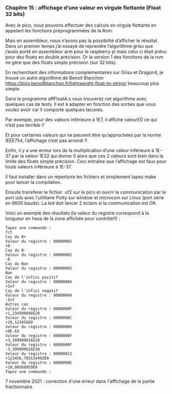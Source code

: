 ### Chapitre 15 : affichage d’une valeur en virgule flottante (Float 32 bits)

Avec le pico, nous pouvons effectuer des calculs en virgule flottante en appelant les fonctions préprogrammées de la Rom.

Mais en assembleur, nous n’avons pas la possibilité d’afficher le résultat. Dans un premier temps j’ai essayé de reprendre l’algorithme grisu que j’avais porté en assembleur arm pour le raspberry pi mais celui ci était prévu pour des floats en double précision. Or la version 1 des fonctions de la rom ne gère que des floats simple précision (sur 32 bits).

En recherchant des informations complémentaires sur Grisu et Dragon4, je trouve un autre algorithme de Benoit Blanchon https://blog.benoitblanchon.fr/lightweight-float-to-string/  beaucoup plus simple.

Dans le programme affFloatA.s vous trouverez cet algorithme avec quelques cas de tests. Il est à adapter en fonction des sorties que vous voulez avoir car il comporte quelques lacunes.

Par exemple, pour des valeurs inférieure à 1E7, il affiche  valeurE0  ce qui n’est pas terrible !!

Et pour certaines valeurs qui ne peuvent être qu’approchées par la norme IEEE754, l’affichage n’est pas arrondi !!

Enfin, il y a une erreur lors de la multiplication d’une valeur inférieure à 1E-37 par la valeur 1E32 qui donne 0 alors que ces 2 valeurs sont bien dans la limite des floats simple précision. Ceci entraîne que l’affichage est faux pour toute valeurs inférieure à 1E-37.

Il faut installer dans un répertoire les fichiers et simplement tapez make pour lancer la compilation. 

Ensuite transferer le fichier .uf2 sur le pico et ouvrir la communication par le port usb avec l'utilitaire Putty sur window et microcom sur Linux (port série en 9600 bauds). La led doit lancer 2 éclairs si la communication est OK.


Voici un exemple des résultats (la valeur du registre correspond à la longueur en hexa de la zone affichée pour contrôle!!) :
 ```
Tapez une commande :
fct
Cas du 0+
Valeur du registre : 00000002
+0
Cas du 0-
Valeur du registre : 00000002
-0
Cas du Nan
Valeur du registre : 00000003
Nan
Cas de l'infini positif
Valeur du registre : 00000004
+Inf
Cas de l'infini negatif
Valeur du registre : 00000004
-Inf
Autres cas
Valeur du registre : 0000000F
+1,234500048E20
Valeur du registre : 0000000C
+10,123456E0
Valeur du registre : 00000006
+0E-63
Valeur du registre : 0000000F
+3,399999616E38
Valeur du registre : 0000000F
-3,399999616E38
Valeur du registre : 00000013
+123456,703124992E0
Valeur du registre : 0000000E
+10,00566959E0
Tapez une commande :
```
7 novembre 2021 : correction d'une erreur dans l'affichage de la partie fractionnaire.
